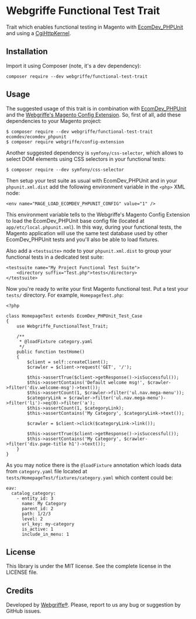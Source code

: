 Webgriffe Functional Test Trait
===============================

Trait which enables functional testing in Magento with [EcomDev_PHPUnit](https://github.com/EcomDev/EcomDev_PHPUnit) and using a [CgiHttpKernel](https://github.com/igorw/CgiHttpKernel).

Installation
------------

Import it using Composer (note, it's a dev dependency):

    composer require --dev webgriffe/functional-test-trait
    
Usage
-----

The suggested usage of this trait is in combination with [EcomDev_PHPUnit](https://github.com/EcomDev/EcomDev_PHPUnit) and the [Webgriffe's Magento Config Extension](https://github.com/webgriffe/config-extension).
So, first of all, add these dependencies to your Magento project:

	$ composer require --dev webgriffe/functional-test-trait ecomdev/ecomdev_phpunit
	$ composer require webgriffe/config-extension
	
Another suggested dependency is `symfony/css-selector`, which allows to select DOM elements using CSS selectors in your functional tests:

	$ composer require --dev symfony/css-selector

Then setup your test suite as usual with EcomDev_PHPUnit and in your `phpunit.xml.dist` add the following environment variable in the `<php>` XML node:

	<env name="MAGE_LOAD_ECOMDEV_PHPUNIT_CONFIG" value="1" />
	
This environment variable tells to the Webgriffe's Magento Config Extension to load the EcomDev\_PHPUnit base config file (located at `app/etc/local.phpunit.xml`). In this way, during your functional tests, the Magento application will use the same test database used by other EcomDev\_PHPUnit tests and you'll also be able to load fixtures.

Also add a `<testsuite>` node to your `phpunit.xml.dist` to group your functional tests in a dedicated test suite:

	<testsuite name="My Project Functional Test Suite">
        <directory suffix="Test.php">tests</directory>
    </testsuite>

Now you're ready to write your first Magento functional test. 
Put a test your `tests/` directory. For example, `HomepageTest.php`:

	<?php
	
	class HomepageTest extends EcomDev_PHPUnit_Test_Case
	{
	    use Webgriffe_FunctionalTest_Trait;
	
	    /**
	     * @loadFixture category.yaml
	     */
	    public function testHome()
	    {
	        $client = self::createClient();
	        $crawler = $client->request('GET', '/');
	
	        $this->assertTrue($client->getResponse()->isSuccessful());
	        $this->assertContains('Default welcome msg!', $crawler->filter('div.welcome-msg')->text());
	        $this->assertCount(1, $crawler->filter('ul.nav.mega-menu'));
	        $categoryLink = $crawler->filter('ul.nav.mega-menu')->filter('li')->eq(0)->filter('a');
	        $this->assertCount(1, $categoryLink);
	        $this->assertContains('My Category', $categoryLink->text());
	
	        $crawler = $client->click($categoryLink->link());
	
	        $this->assertTrue($client->getResponse()->isSuccessful());
	        $this->assertContains('My Category', $crawler->filter('div.page-title h1')->text());
	    }
	}
	
As you may notice there is the `@loadFixture` annotation which loads data from `category.yaml` file located at `tests/HomepageTest/fixtures/category.yaml` which content could be:

	eav:
	  catalog_category:
	    - entity_id: 3
	      name: My Category
	      parent_id: 2
	      path: 1/2/3
	      level: 2
	      url_key: my-category
	      is_active: 1
	      include_in_menu: 1


License
-------

This library is under the MIT license. See the complete license in the LICENSE file.

Credits
-------

Developed by [Webgriffe®](http://www.webgriffe.com/). Please, report to us any bug or suggestion by GitHub issues.